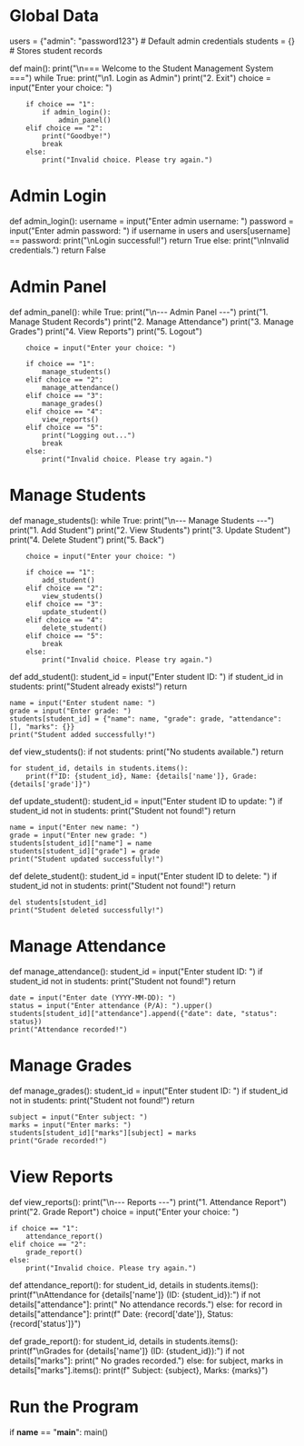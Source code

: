 # Global Data
users = {"admin": "password123"}  # Default admin credentials
students = {}  # Stores student records


def main():
    print("\n=== Welcome to the Student Management System ===")
    while True:
        print("\n1. Login as Admin")
        print("2. Exit")
        choice = input("Enter your choice: ")

        if choice == "1":
            if admin_login():
                admin_panel()
        elif choice == "2":
            print("Goodbye!")
            break
        else:
            print("Invalid choice. Please try again.")


# Admin Login
def admin_login():
    username = input("Enter admin username: ")
    password = input("Enter admin password: ")
    if username in users and users[username] == password:
        print("\nLogin successful!")
        return True
    else:
        print("\nInvalid credentials.")
        return False


# Admin Panel
def admin_panel():
    while True:
        print("\n--- Admin Panel ---")
        print("1. Manage Student Records")
        print("2. Manage Attendance")
        print("3. Manage Grades")
        print("4. View Reports")
        print("5. Logout")

        choice = input("Enter your choice: ")

        if choice == "1":
            manage_students()
        elif choice == "2":
            manage_attendance()
        elif choice == "3":
            manage_grades()
        elif choice == "4":
            view_reports()
        elif choice == "5":
            print("Logging out...")
            break
        else:
            print("Invalid choice. Please try again.")


# Manage Students
def manage_students():
    while True:
        print("\n--- Manage Students ---")
        print("1. Add Student")
        print("2. View Students")
        print("3. Update Student")
        print("4. Delete Student")
        print("5. Back")

        choice = input("Enter your choice: ")

        if choice == "1":
            add_student()
        elif choice == "2":
            view_students()
        elif choice == "3":
            update_student()
        elif choice == "4":
            delete_student()
        elif choice == "5":
            break
        else:
            print("Invalid choice. Please try again.")


def add_student():
    student_id = input("Enter student ID: ")
    if student_id in students:
        print("Student already exists!")
        return

    name = input("Enter student name: ")
    grade = input("Enter grade: ")
    students[student_id] = {"name": name, "grade": grade, "attendance": [], "marks": {}}
    print("Student added successfully!")


def view_students():
    if not students:
        print("No students available.")
        return

    for student_id, details in students.items():
        print(f"ID: {student_id}, Name: {details['name']}, Grade: {details['grade']}")


def update_student():
    student_id = input("Enter student ID to update: ")
    if student_id not in students:
        print("Student not found!")
        return

    name = input("Enter new name: ")
    grade = input("Enter new grade: ")
    students[student_id]["name"] = name
    students[student_id]["grade"] = grade
    print("Student updated successfully!")


def delete_student():
    student_id = input("Enter student ID to delete: ")
    if student_id not in students:
        print("Student not found!")
        return

    del students[student_id]
    print("Student deleted successfully!")


# Manage Attendance
def manage_attendance():
    student_id = input("Enter student ID: ")
    if student_id not in students:
        print("Student not found!")
        return

    date = input("Enter date (YYYY-MM-DD): ")
    status = input("Enter attendance (P/A): ").upper()
    students[student_id]["attendance"].append({"date": date, "status": status})
    print("Attendance recorded!")


# Manage Grades
def manage_grades():
    student_id = input("Enter student ID: ")
    if student_id not in students:
        print("Student not found!")
        return

    subject = input("Enter subject: ")
    marks = input("Enter marks: ")
    students[student_id]["marks"][subject] = marks
    print("Grade recorded!")


# View Reports
def view_reports():
    print("\n--- Reports ---")
    print("1. Attendance Report")
    print("2. Grade Report")
    choice = input("Enter your choice: ")

    if choice == "1":
        attendance_report()
    elif choice == "2":
        grade_report()
    else:
        print("Invalid choice. Please try again.")


def attendance_report():
    for student_id, details in students.items():
        print(f"\nAttendance for {details['name']} (ID: {student_id}):")
        if not details["attendance"]:
            print("  No attendance records.")
        else:
            for record in details["attendance"]:
                print(f"  Date: {record['date']}, Status: {record['status']}")


def grade_report():
    for student_id, details in students.items():
        print(f"\nGrades for {details['name']} (ID: {student_id}):")
        if not details["marks"]:
            print("  No grades recorded.")
        else:
            for subject, marks in details["marks"].items():
                print(f"  Subject: {subject}, Marks: {marks}")


# Run the Program
if __name__ == "__main__":
    main()

